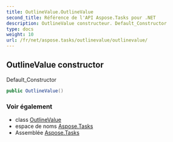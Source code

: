 ```yaml
---
title: OutlineValue.OutlineValue
second_title: Référence de l'API Aspose.Tasks pour .NET
description: OutlineValue constructeur. Default_Constructor
type: docs
weight: 10
url: /fr/net/aspose.tasks/outlinevalue/outlinevalue/
---
```

## OutlineValue constructor

Default_Constructor

```csharp
public OutlineValue()
```

### Voir également

* class [OutlineValue](../)
* espace de noms [Aspose.Tasks](../../outlinevalue/)
* Assemblée [Aspose.Tasks](../../../)


